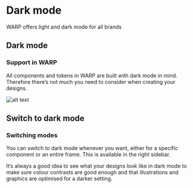 # Dark mode
WARP offers light and dark mode for all brands

## Dark mode
### Support in WARP
All components and tokens in WARP are built with dark mode in mind. Therefore there’s not much you need to consider when creating your designs.

![alt text](https://i.imgur.com/OvMZBs9.jpg)

## Switch to dark mode

### Switching modes
You can switch to dark mode whenever you want, either for a specific component or an entire frame. This is available in the right sidebar.

It’s always a good idea to see what your designs look like in dark mode to make sure colour contrasts are good enough and that illustrations and graphics are optimised for a darker setting.